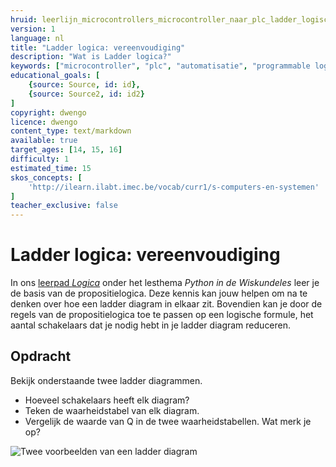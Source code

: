 ```yaml
---
hruid: leerlijn_microcontrollers_microcontroller_naar_plc_ladder_logische_reductie
version: 1
language: nl
title: "Ladder logica: vereenvoudiging"
description: "Wat is Ladder logica?"
keywords: ["microcontroller", "plc", "automatisatie", "programmable logic controller", "µC", "ladder", "latch"]
educational_goals: [
    {source: Source, id: id}, 
    {source: Source2, id: id2}
]
copyright: dwengo
licence: dwengo
content_type: text/markdown
available: true
target_ages: [14, 15, 16]
difficulty: 1
estimated_time: 15
skos_concepts: [
    'http://ilearn.ilabt.imec.be/vocab/curr1/s-computers-en-systemen'
]
teacher_exclusive: false
---
```


# Ladder logica: vereenvoudiging

In ons [leerpad *Logica*](https://dwengo.org/learning-path.html?hruid=maths_logica&language=nl&te=true&source_page=%2Fmath_with_python%2F&source_title=%20Python%20in%20de%20Wiskundeles#pn_voorkennis_logica;nl;3) onder het lesthema *Python in de Wiskundeles* leer je de basis van de propositielogica. Deze kennis kan jouw helpen om na te denken over hoe een ladder diagram in elkaar zit. Bovendien kan je door de regels van de propositielogica toe te passen op een logische formule, het aantal schakelaars dat je nodig hebt in je ladder diagram reduceren.

<div class="dwengo-content assignment">
<h2 class="title">Opdracht</h2>
<div class="content">
    <p>
        Bekijk onderstaande twee ladder diagrammen. 
        <ul>
            <li>Hoeveel schakelaars heeft elk diagram?</li>
            <li>Teken de waarheidstabel van elk diagram. </li>
            <li>Vergelijk de waarde van Q in de twee waarheidstabellen. Wat merk je op?</li>
        </ul>
        <img src="images/reduction_samples.svg" alt="Twee voorbeelden van een ladder diagram">
    </p>
</div>
</div>

